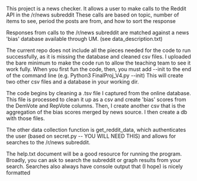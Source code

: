 This project is a news checker. It allows a user to make calls to the Reddit API in the /r/news subreddit 
These calls are based on topic, number of items to see, period the posts are from, and how to sort the response

Responses from calls to the /r/news subreddit are matched against a news 'bias' database available through UM. 
(see data_description.txt)

The current repo does not include all the pieces needed for the code to run successfully, as it is missing the database 
and cleaned csv files. I uploaded the bare minimum to make the code run to allow the teaching team to see it work fully.
When you first fun the code, then, you must add --init to the end of the command line (e.g. Python3 FinalProj_V4.py --init)
This will create two other csv files and a database in your working dir.

The code begins by cleaning a .tsv file I captured from the online database. This file is processed to clean it up as a csv and
create 'bias' scores from the DemVote and RepVote columns. Then, I create another csv that is the aggregation of the bias 
scores merged by news source. I then create a db with those files.

The other data collection function is get_reddit_data, which authenticates the user (based on secret.py -- YOU WILL NEED THIS)
and allows for searches to the /r/news subreddit. 

The help.txt document will be a good resource for running the program. Broadly, you can ask to search the subreddit or graph 
results from your search. Searches also always have console output that (I hope) is nicely formatted

